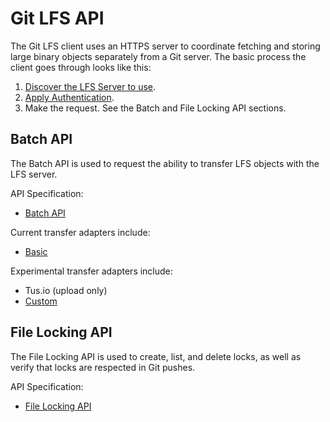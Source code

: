 # Git LFS API

The Git LFS client uses an HTTPS server to coordinate fetching and storing
large binary objects separately from a Git server. The basic process the client
goes through looks like this:

1. [Discover the LFS Server to use](./server-discovery.md).
2. [Apply Authentication](./authentication.md).
3. Make the request. See the Batch and File Locking API sections.

## Batch API

The Batch API is used to request the ability to transfer LFS objects with the
LFS server.

API Specification:
  * [Batch API](./batch.md)

Current transfer adapters include:
  * [Basic](./basic-transfers.md)

Experimental transfer adapters include:
  * Tus.io (upload only)
  * [Custom](../custom-transfers.md)

## File Locking API

The File Locking API is used to create, list, and delete locks, as well as
verify that locks are respected in Git pushes.

API Specification:
  * [File Locking API](./locking.md)
